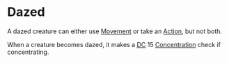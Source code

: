 # Dazed

A dazed creature can either use [Movement](../Combat/Movement.md) or take an [Action](../Core%20Procedures/Action.md), but not both.

When a creature becomes dazed, it makes a [DC](../Core%20Procedures/DC.md) 15 [Concentration](../../Magic/Spells/Concentration.md) check if concentrating.
